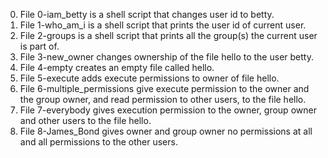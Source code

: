 0. File 0-iam_betty is a shell script that changes user id to betty.
1. File 1-who_am_i is a shell script that prints the user id of current user.
2. File 2-groups is  a shell script that prints all the group(s) the current user is part of.
3. File 3-new_owner changes ownership of the file hello to the user betty.
4. File 4-empty creates an empty file called hello.
5. File 5-execute adds execute permissions to owner of file hello.
6. File 6-multiple_permissions give execute permission to the owner and the group owner, and read permission to other users,     to the file hello.
7. File 7-everybody gives execution permission to the owner, group owner and other users to the file hello.
8. File 8-James_Bond gives owner and group owner no permissions at all and all permissions to the other users.
